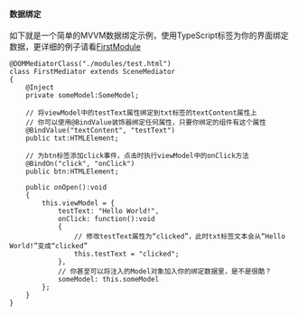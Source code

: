 #### 数据绑定
如下就是一个简单的MVVM数据绑定示例，使用TypeScript标签为你的界面绑定数据，更详细的例子请看[FirstModule](../test/modules/FirstModule.ts)

    @DOMMediatorClass("./modules/test.html")
    class FirstMediator extends SceneMediator
    {
        @Inject
        private someModel:SomeModel;
        
        // 将viewModel中的testText属性绑定到txt标签的textContent属性上
        // 你可以使用@BindValue装饰器绑定任何属性，只要你绑定的组件有这个属性
        @BindValue("textContent", "testText")
        public txt:HTMLElement;

        // 为btn标签添加click事件，点击时执行viewModel中的onClick方法
        @BindOn("click", "onClick")
        public btn:HTMLElement;
    
        public onOpen():void
        {
            this.viewModel = {
                testText: "Hello World!",
                onClick: function():void
                {
                    // 修改testText属性为“clicked”，此时txt标签文本会从“Hello World!”变成“clicked”
                    this.testText = "clicked";
                },
                // 你甚至可以将注入的Model对象加入你的绑定数据里，是不是很酷？
                someModel: this.someModel
            };
        }
    }
